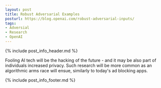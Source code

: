```yaml
---
layout: post
title: Robust Adversarial Examples
posturl: https://blog.openai.com/robust-adversarial-inputs/
tags:
- Adversial
- Research
- OpenAI
---
```


{% include post_info_header.md %}

Fooling AI tech will be the hacking of the future - and it may be also part of individuals increased privacy. Such research will be more common as an algorithmic arms race will ensue, similarly to today's ad blocking apps.


{% include post_info_footer.md %}
